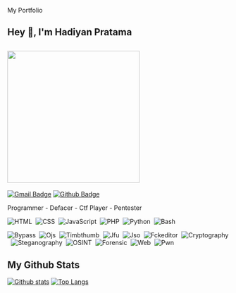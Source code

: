 
My Portfolio
## Hey 👋, I'm Hadiyan Pratama
## <img src="https://i.ibb.co/71cQZh5/IMG-20200521-WA0133.jpg" width="300" height="300">
[![Gmail Badge](https://img.shields.io/badge/-dhpriv8@gmail.com-c14438?style=flat&logo=Gmail&logoColor=black&link=mailto:dhpriv8@gmail.com)](mailto:dhpriv8@gmail.com) [![Github Badge](https://img.shields.io/badge/-beruangsalju-black?style=flat&logo=github&logoColor=red&link=https://github.com/beruangsalju/)](https://www.github.com/beruangsalju/)
<p align='left'>Programmer - Defacer - Ctf Player - Pentester </p>


![HTML](https://img.shields.io/badge/-HTML-282A36?style=flat&logo=HTML5)&nbsp;
![CSS](https://img.shields.io/badge/-CSS-282A36?style=flat&logo=CSS3&logoColor=1572B6)&nbsp;
![JavaScript](https://img.shields.io/badge/-JavaScript-282A36?style=flat&logo=Javascript)&nbsp;
![PHP](https://img.shields.io/badge/-PHP-282A36?style=flat&logo=PHP)&nbsp;
![Python](https://img.shields.io/badge/-Python-282A36?style=flat&logo=Python)&nbsp;
![Bash](https://img.shields.io/badge/-Shell-282A36?style=flat&logo=Shell)&nbsp;

![Bypass](https://img.shields.io/badge/-Bypass-282A36?style=flat&logo=Bypass)&nbsp;
![Ojs](https://img.shields.io/badge/-Ojs-282A36?style=flat&logo=Ojs)&nbsp;
![Timbthumb](https://img.shields.io/badge/-Timthumb-282A36?style=flat&logo=Timthumb)&nbsp;
![Jfu](https://img.shields.io/badge/-Jfu-282A36?style=flat&logo=Jfu)&nbsp;
![Jso](https://img.shields.io/badge/-Jso-282A36?style=flat&logo=Jso)&nbsp;
![Fckeditor](https://img.shields.io/badge/-Fckeditor-282A36?style=flat&logo=Fckeditor)&nbsp;
![Cryptography](https://img.shields.io/badge/-Cryptography-282A36?style=flat&logo=Cryptograhpy)&nbsp;
![Steganography](https://img.shields.io/badge/-Steganography-282A36?style=flat&logo=Steganography)&nbsp;
![OSINT](https://img.shields.io/badge/-OSINT-282A36?style=flat&logo=OSINT)&nbsp;
![Forensic](https://img.shields.io/badge/-Forensic-282A36?style=flat&logo=Forensic)&nbsp;
![Web](https://img.shields.io/badge/-Web-282A36?style=flat&logo=Web)&nbsp;
![Pwn](https://img.shields.io/badge/-Pwn-282A36?style=flat&logo=Pwn)&nbsp;









## My Github Stats

[![Github stats](https://github-readme-stats.vercel.app/api?username=beruangsalju&show_icons=true&include_all_commits=true&hide_border=true&bg_color=282A36&icon_color=686868&title_color=57c7ff&text_color=9aedfe&custom_title=My+Github+Stats)](https://github.com/beruangsalju/omest)
[![Top Langs](https://github-readme-stats.vercel.app/api/top-langs/?username=beruangsalju&layout=compact&hide_border=true&bg_color=282A36&icon_color=686868&title_color=57c7ff&tvext_color=9aedfe)](https://github.com/beruangsalju/omest)
 



